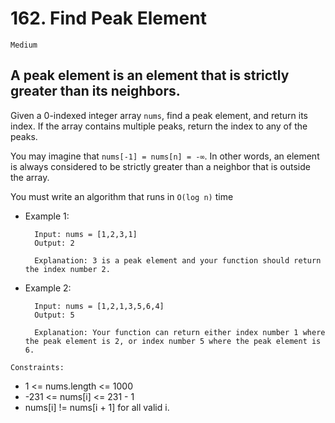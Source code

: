 # 162. Find Peak Element

`Medium`

## A peak element is an element that is strictly greater than its neighbors.

Given a 0-indexed integer array `nums`, find a peak element, and return its index. If the array contains multiple peaks, return the index to any of the peaks.

You may imagine that `nums[-1] = nums[n] = -∞`. In other words, an element is always considered to be strictly greater than a neighbor that is outside the array.

You must write an algorithm that runs in `O(log n)` time

- Example 1:

        Input: nums = [1,2,3,1]
        Output: 2

        Explanation: 3 is a peak element and your function should return the index number 2.

- Example 2:

        Input: nums = [1,2,1,3,5,6,4]
        Output: 5

        Explanation: Your function can return either index number 1 where the peak element is 2, or index number 5 where the peak element is 6.

`Constraints:`

- 1 <= nums.length <= 1000
- -231 <= nums[i] <= 231 - 1
- nums[i] != nums[i + 1] for all valid i.
